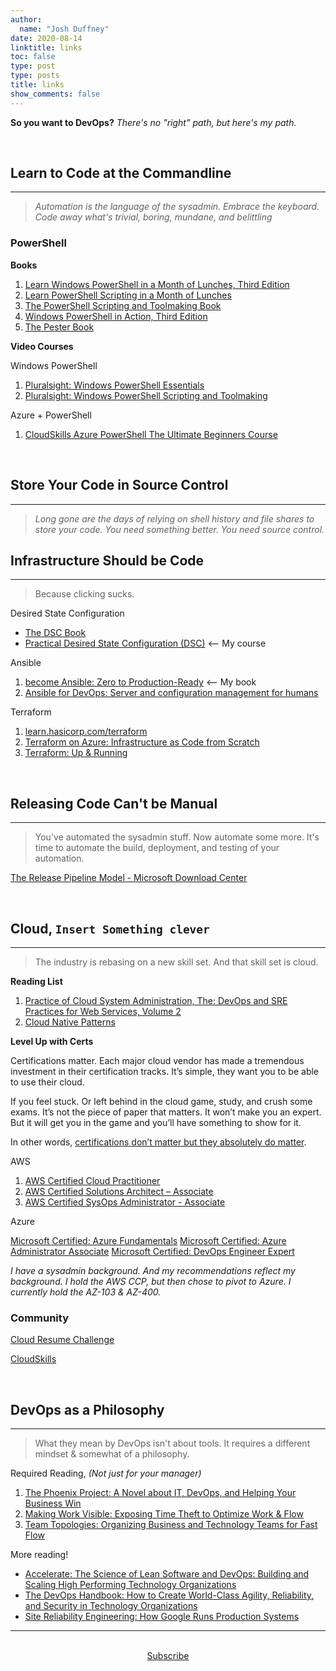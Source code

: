 ```yaml
---
author:
  name: "Josh Duffney"
date: 2020-08-14
linktitle: links
toc: false
type: post
type: posts
title: links
show_comments: false
---
```


**So you want to DevOps?** _There's no "right" path, but here's my path._

<br>

## Learn to Code at the Commandline

---

> _Automation is the language of the sysadmin. Embrace the keyboard. Code away what's trivial, boring, mundane, and belittling_

### PowerShell

**Books**

1. [Learn Windows PowerShell in a Month of Lunches, Third Edition](https://www.manning.com/books/learn-windows-powershell-in-a-month-of-lunches-third-edition)
2. [Learn PowerShell Scripting in a Month of Lunches](https://www.manning.com/books/learn-powershell-scripting-in-a-month-of-lunches)
3. [The PowerShell Scripting and Toolmaking Book](https://leanpub.com/powershell-scripting-toolmaking)
4. [Windows PowerShell in Action, Third Edition](https://www.manning.com/books/windows-powershell-in-action-third-edition?query=powershell)
5. [The Pester Book](https://leanpub.com/pesterbook)

**Video Courses**

Windows PowerShell

1. [Pluralsight: Windows PowerShell Essentials](https://www.pluralsight.com/paths/windows-powershell-essentials)
2. [Pluralsight: Windows PowerShell Scripting and Toolmaking](https://www.pluralsight.com/paths/powershell-scripting-and-toolmaking)

Azure + PowerShell

1. [CloudSkills Azure PowerShell The Ultimate Beginners Course](https://portal.cloudskills.io/azure-powershell)

<br>

## Store Your Code in Source Control

---

> _Long gone are the days of relying on shell history and file shares to store your code. You need something better. You need source control._

## Infrastructure Should be Code

---

> Because clicking sucks.

Desired State Configuration

* [The DSC Book](https://leanpub.com/the-dsc-book)
* [Practical Desired State Configuration (DSC)](https://www.pluralsight.com/courses/practical-desired-state-configuration) <-- My course

Ansible

1. [become Ansible: Zero to Production-Ready](https://becomeansible.com/) <-- My book
2. [Ansible for DevOps: Server and configuration management for humans](https://www.ansiblefordevops.com/)

Terraform

1. [learn.hasicorp.com/terraform](https://learn.hashicorp.com/terraform)
2. [Terraform on Azure: Infrastructure as Code from Scratch](https://portal.cloudskills.io/terraform-azure)
3. [Terraform: Up & Running](https://www.terraformupandrunning.com/)

<br>

## Releasing Code Can't be Manual

---

> You've automated the sysadmin stuff. Now automate some more. It's time to automate the build, deployment, and testing of your automation.

[The Release Pipeline Model - Microsoft Download Center](http://download.microsoft.com/download/C/4/A/C4A14099-FEA4-4CB3-8A8F-A0C2BE5A1219/The%20Release%20Pipeline%20Model.pdf)

<br>

## Cloud,   `Insert Something clever`

---

> The industry is rebasing on a new skill set. And that skill set is cloud.

**Reading List**

1. [Practice of Cloud System Administration, The: DevOps and SRE Practices for Web Services, Volume 2](https://www.amazon.com/Practice-Cloud-System-Administration-Practices/dp/032194318X)
2. [Cloud Native Patterns](https://www.manning.com/books/cloud-native-patterns)

**Level Up with Certs**

Certifications matter. Each major cloud vendor has made a tremendous investment in their certification tracks. It’s simple, they want you to be able to use their cloud. 

If you feel stuck. Or left behind in the cloud game, study, and crush some exams. It’s not the piece of paper that matters. It won’t make you an expert. But it will get you in the game and you’ll have something to show for it. 

In other words, [certifications don’t matter but they absolutely do matter](https://duffney.io/certifications-dont-matter-but-they-absolutely-do-matter/).

AWS

1. [AWS Certified Cloud Practitioner](https://aws.amazon.com/certification/certified-cloud-practitioner/)
2. [AWS Certified Solutions Architect – Associate](https://aws.amazon.com/certification/certified-solutions-architect-associate/)
3. [AWS Certified SysOps Administrator - Associate](https://aws.amazon.com/certification/certified-sysops-admin-associate/)

Azure

[Microsoft Certified: Azure Fundamentals](https://docs.microsoft.com/en-us/learn/certifications/azure-fundamentals)
[Microsoft Certified: Azure Administrator Associate](https://docs.microsoft.com/en-us/learn/certifications/azure-administrator)
[Microsoft Certified: DevOps Engineer Expert](https://docs.microsoft.com/en-us/learn/certifications/devops-engineer)

_I have a sysadmin background. And my recommendations reflect my background. I hold the AWS CCP, but then chose to pivot to Azure. I currently hold the AZ-103 & AZ-400._

### Community

[Cloud Resume Challenge](https://cloudresumechallenge.dev/)

[CloudSkills](https://cloudskills.io/)

<br>

## DevOps as a Philosophy

---

> What they mean by DevOps isn't about tools. It requires a different mindset & somewhat of a philosophy.

Required Reading, _(Not just for your manager)_

1. [The Phoenix Project: A Novel about IT, DevOps, and Helping Your Business Win](https://www.amazon.com/Phoenix-Project-DevOps-Helping-Business/dp/0988262592)
2. [Making Work Visible: Exposing Time Theft to Optimize Work & Flow](https://www.amazon.com/Making-Work-Visible-Exposing-Optimize/dp/1942788150)
3. [Team Topologies: Organizing Business and Technology Teams for Fast Flow](https://www.amazon.com/Team-Topologies-Organizing-Business-Technology/dp/1942788819)

More reading!

* [Accelerate: The Science of Lean Software and DevOps: Building and Scaling High Performing Technology Organizations](https://www.amazon.com/Accelerate-Software-Performing-Technology-Organizations/dp/1942788339/ref=pd_lpo_14_t_1/)
* [The DevOps Handbook: How to Create World-Class Agility, Reliability, and Security in Technology Organizations](https://www.amazon.com/DevOps-Handbook-World-Class-Reliability-Organizations/dp/1942788002/)
* [Site Reliability Engineering: How Google Runs Production Systems](https://landing.google.com/sre/books/)

---

<br>

<div align="center">
<a href="https://share.mailbrew.com/joshduffney/the-duffney-digest-8iwj7ZGKXGjn">Subscribe</a>
</div>

<br>